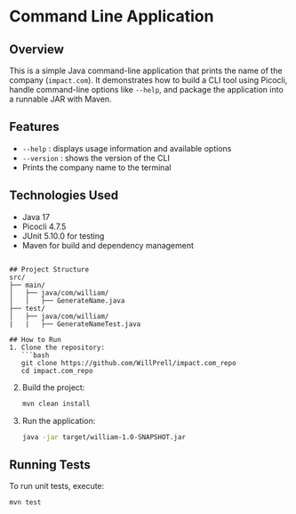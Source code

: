 # Command Line Application

## Overview
This is a simple Java command-line application that prints the name of the company (`impact.com`). It demonstrates how to build a CLI tool using Picocli, handle command-line options like `--help`, and package the application into a runnable JAR with Maven.

## Features
- `--help` : displays usage information and available options
- `--version` : shows the version of the CLI
- Prints the company name to the terminal

## Technologies Used
- Java 17
- Picocli 4.7.5
- JUnit 5.10.0 for testing
- Maven for build and dependency management
```

## Project Structure
src/
├── main/
│   ├── java/com/william/
│   │   ├── GenerateName.java
├── test/
│   ├── java/com/william/
|   |   ├── GenerateNameTest.java

## How to Run
1. Clone the repository:
   ```bash
   git clone https://github.com/WillPrell/impact.com_repo
   cd impact.com_repo
   ```

2. Build the project:
   ```bash
   mvn clean install
   ```

3. Run the application:
   ```bash
   java -jar target/william-1.0-SNAPSHOT.jar
   ```

## Running Tests
To run unit tests, execute:
```bash
mvn test
```
